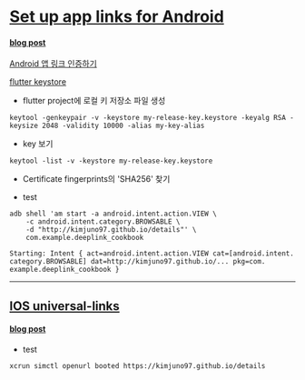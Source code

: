 # [Set up app links for Android](https://docs.flutter.dev/cookbook/navigation/set-up-app-links)

#### [blog post](https://kimjunho97.tistory.com/21)

[Android 앱 링크 인증하기](https://developer.android.com/training/app-links/verify-android-applinks?hl=ko)

[flutter keystore](https://docs.flutter.dev/deployment/android)

- flutter project에 로컬 키 저장소 파일 생성

```
keytool -genkeypair -v -keystore my-release-key.keystore -keyalg RSA -keysize 2048 -validity 10000 -alias my-key-alias
```

- key 보기

```
keytool -list -v -keystore my-release-key.keystore
```

- Certificate fingerprints의 'SHA256' 찾기

- test

```
adb shell 'am start -a android.intent.action.VIEW \
    -c android.intent.category.BROWSABLE \
    -d "http://kimjuno97.github.io/details"' \
    com.example.deeplink_cookbook
```

```
Starting: Intent { act=android.intent.action.VIEW cat=[android.intent.
category.BROWSABLE] dat=http://kimjuno97.github.io/... pkg=com.
example.deeplink_cookbook }
```

---

## [IOS universal-links](https://docs.flutter.dev/cookbook/navigation/set-up-universal-links)

#### [blog post](https://kimjunho97.tistory.com/22)

- test

```
xcrun simctl openurl booted https://kimjuno97.github.io/details
```
